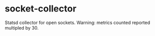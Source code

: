 socket-collector
================

Statsd collector for open sockets.
Warning: metrics counted reported multipled by 30.
